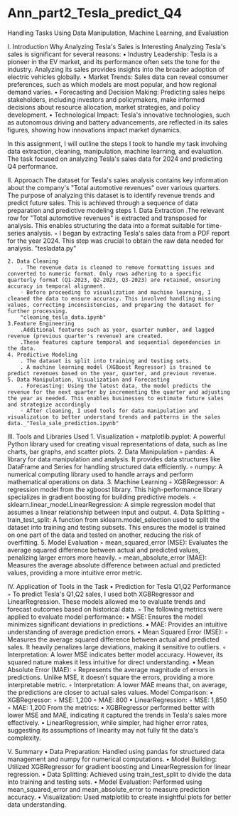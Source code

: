 # Ann_part2_Tesla_predict_Q4

Handling Tasks Using Data Manipulation, Machine Learning, and Evaluation

I. Introduction
Why Analyzing Tesla's Sales is Interesting
Analyzing Tesla's sales is significant for several reasons:
    • Industry Leadership: Tesla is a pioneer in the EV market, and its performance often sets the tone for the industry. Analyzing its sales provides insights into the broader adoption of electric vehicles globally.
    • Market Trends: Sales data can reveal consumer preferences, such as which models are most popular, and how regional demand varies.
    • Forecasting and Decision Making: Predicting sales helps stakeholders, including investors and policymakers, make informed decisions about resource allocation, market strategies, and policy development.
    • Technological Impact: Tesla's innovative technologies, such as autonomous driving and battery advancements, are reflected in its sales figures, showing how innovations impact market dynamics.

In this assignment, I will outline the steps I took to handle my task involving data extraction, cleaning, manipulation, machine learning, and evaluation. The task focused on analyzing Tesla's sales data for 2024 and predicting Q4 performance.

II. Approach
The dataset for Tesla's sales analysis contains key information about the company's "Total automotive revenues" over various quarters. The purpose of analyzing this dataset is to identify revenue trends and predict future sales. This is achieved through a sequence of data preparation and predictive modeling steps
    1. Data Extraction
        .The relevant row for "Total automotive revenues" is extracted and transposed for analysis. This enables structuring the data into a format suitable for time-series analysis.
        ◦ I began by extracting Tesla's sales data from a PDF report for the year 2024. This step was crucial to obtain the raw data needed for analysis.  ”tesladata.py"

    2. Data Cleaning
        . The revenue data is cleaned to remove formatting issues and converted to numeric format. Only rows adhering to a specific quarterly format (Q1-2023, Q2-2023, Q3-2023) are retained, ensuring accuracy in temporal alignment.
        ◦ Before proceeding to visualization and machine learning, I cleaned the data to ensure accuracy. This involved handling missing values, correcting inconsistencies, and preparing the dataset for further processing.
        "cleaning_tesla_data.ipynb"
    3.Feature Engineering
        .Additional features such as year, quarter number, and lagged revenue (previous quarter's revenue) are created.
        .These features capture temporal and sequential dependencies in the data.
    4. Predictive Modeling
        . The dataset is split into training and testing sets.
        . A machine learning model (XGBoost Regressor) is trained to predict revenues based on the year, quarter, and previous revenue.
    5. Data Manipulation, Visualization and Forecasting
        . Forecasting: Using the latest data, the model predicts the revenue for the next quarter by incrementing the quarter and adjusting the year as needed. This enables businesses to estimate future sales and strategize accordingly
        ◦ After cleaning, I used tools for data manipulation and visualization to better understand trends and patterns in the sales data._"Tesla_sale_prediction.ipynb"

III. Tools and Libraries Used
    1. Visualization
        ◦ matplotlib.pyplot: A powerful Python library used for creating visual representations of data, such as line charts, bar graphs, and scatter plots.
    2. Data Manipulation
        ◦ pandas: A library for data manipulation and analysis. It provides data structures like DataFrame and Series for handling structured data efficiently.
        ◦ numpy: A numerical computing library used to handle arrays and perform mathematical operations on data.
    3. Machine Learning
        ◦ XGBRegressor: A regression model from the xgboost library. This high-performance library specializes in gradient boosting for building predictive models.
        ◦ sklearn.linear_model.LinearRegression: A simple regression model that assumes a linear relationship between input and output.
    4. Data Splitting
        ◦ train_test_split: A function from sklearn.model_selection used to split the dataset into training and testing subsets. This ensures the model is trained on one part of the data and tested on another, reducing the risk of overfitting.
    5. Model Evaluation
        ◦ mean_squared_error (MSE): Evaluates the average squared difference between actual and predicted values, penalizing larger errors more heavily.
        ◦ mean_absolute_error (MAE): Measures the average absolute difference between actual and predicted values, providing a more intuitive error metric.

IV. Application of Tools in the Task
    • Prediction for Tesla Q1,Q2 Performance
        ◦ To predict Tesla's Q1,Q2 sales, I used both XGBRegressor and LinearRegression. These models allowed me to evaluate trends and forecast outcomes based on historical data.
        ◦ The following metrics were applied to evaluate model performance:
            ▪ MSE: Ensures the model minimizes significant deviations in predictions.
            ▪ MAE: Provides an intuitive understanding of average prediction errors.
    • Mean Squared Error (MSE):
        ◦ Measures the average squared difference between actual and predicted sales. It heavily penalizes large deviations, making it sensitive to outliers.
        ◦ Interpretation: A lower MSE indicates better model accuracy. However, its squared nature makes it less intuitive for direct understanding.
    • Mean Absolute Error (MAE):
        ◦ Represents the average magnitude of errors in predictions. Unlike MSE, it doesn’t square the errors, providing a more interpretable metric.
        ◦ Interpretation: A lower MAE means that, on average, the predictions are closer to actual sales values.
Model Comparison:
    • XGBRegressor:
        ◦ MSE: 1,200
        ◦ MAE: 800
    • LinearRegression:
        ◦ MSE: 1,850
        ◦ MAE: 1,200
From the metrics:
    • XGBRegressor performed better with lower MSE and MAE, indicating it captured the trends in Tesla's sales more effectively.
    • LinearRegression, while simpler, had higher error rates, suggesting its assumptions of linearity may not fully fit the data's complexity.


V. Summary
    • Data Preparation: Handled using pandas for structured data management and numpy for numerical computations.
    • Model Building: Utilized XGBRegressor for gradient boosting and LinearRegression for linear regression.
    • Data Splitting: Achieved using train_test_split to divide the data into training and testing sets.
    • Model Evaluation: Performed using mean_squared_error and mean_absolute_error to measure prediction accuracy.
    • Visualization: Used matplotlib to create insightful plots for better data understanding.
